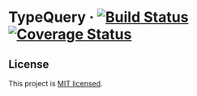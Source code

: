 # TypeQuery &middot; [![Build Status](https://github.com/mistlog/type-query/workflows/build/badge.svg)](https://github.com/mistlog/type-query/workflows/build/badge.svg) [![Coverage Status](https://coveralls.io/repos/github/mistlog/type-query/badge.svg)](https://coveralls.io/github/mistlog/type-query)

## License

This project is [MIT licensed](https://github.com/mistlog/type-query/blob/main/LICENSE).
